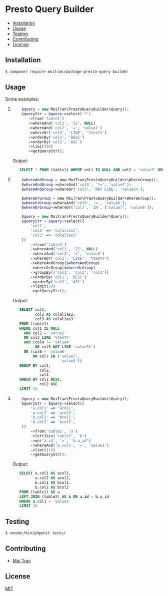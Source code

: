 Presto Query Builder
===================

- [Installation](#installation)
- [Usage](#usage)
- [Testing](#testing)
- [Contributing](#contributing)
- [License](#license)


Installation
------------

``` bash
$ composer require moitran/package-presto-query-builder
```

Usage
-----

Some examples:

1. 
    ```php
        $query = new MoiTran\PrestoQueryBuilder\Query();
        $queryStr = $query->select('*')
           ->from('table1')
           ->whereAnd('col1', 'IS', NULL)
           ->whereAnd('col2', '=', 'value2')
           ->whereOr('col3', 'LIKE', '%test%')
           ->orderBy('col1', 'DESC')
           ->orderBy('col2', 'ASC')
           ->limit(10)
           ->getQueryStr();
    ```

    Output: 
    ```sql
       SELECT * FROM (table1) WHERE col1 IS NULL AND col2 = 'value2' OR col3 LIKE '%test%' ORDER BY col1 DESC, col2 ASC LIMIT 10

    ```

2. 
    ```php
        $whereAndGroup = new MoiTran\PrestoQueryBuilder\WhereGroup();
        $whereAndGroup->whereAnd('col4', '!=', 'value4');
        $whereAndGroup->whereOr('col5', 'NOT LIKE', 'value5%');
    
        $whereOrGroup = new MoiTran\PrestoQueryBuilder\WhereGroup();
        $whereOrGroup->whereAnd('col6', '=', 'value6');
        $whereOrGroup->whereOr('col7', 'IN', ['value7', 'value8']);
    
        $query = new MoiTran\PrestoQueryBuilder\Query();
        $queryStr = $query->select([
            'col1',
            'col2' => 'colalias2',
            'col3' => 'colalias3'
        ])
            ->from('table1')
            ->whereAnd('col1', 'IS', NULL)
            ->whereAnd('col2', '=', 'value2')
            ->whereOr('col3', 'LIKE', '%test%')
            ->whereAndGroup($whereAndGroup)
            ->whereOrGroup($whereOrGroup)
            ->groupBy(['col1', 'col2', 'col3'])
            ->orderBy('col1', 'DESC')
            ->orderBy('col2', 'ASC')
            ->limit(10)
            ->getQueryStr();
    ```

    Output: 
    ```sql
       SELECT col1,
              col2 AS colalias2,
              col3 AS colalias3
       FROM (table1)
       WHERE col1 IS NULL
         AND col2 = 'value2'
         OR col3 LIKE '%test%'
         AND (col4 != 'value4'
              OR col5 NOT LIKE 'value5%')
         OR (col6 = 'value6'
             OR col7 IN ('value7',
                         'value8'))
       GROUP BY col1,
                col2,
                col3
       ORDER BY col1 DESC,
                col2 ASC
       LIMIT 10
    ```

3. 
    ```php
        $query = new MoiTran\PrestoQueryBuilder\Query();
        $queryStr = $query->select([
            'a.col1' => 'acol1',
            'a.col2' => 'acol2',
            'b.col1' => 'bcol1',
            'b.col2' => 'bcol2',
        ])
            ->from('table1', 'a')
            ->leftJoin('table2', 'b')
            ->on('a.id', '=', 'b.a_id')
            ->whereAnd('a.col1', '=', 'value1')
            ->limit(10)
            ->getQueryStr();
    ```

    Output: 
    ```sql
       SELECT a.col1 AS acol1,
              a.col2 AS acol2,
              b.col1 AS bcol1,
              b.col2 AS bcol2
       FROM (table1) AS a
       LEFT JOIN (table2) AS b ON a.id = b.a_id
       WHERE a.col1 = 'value1'
       LIMIT 10
    ```

Testing
-------

``` bash
$ vendor/bin/phpunit tests/
```


Contributing
------------

* [Moi Tran](https://github.com/moitran)


License
-------

[MIT](https://github.com/moitran/package-presto-query-builder-php/blob/master/LICENSE)